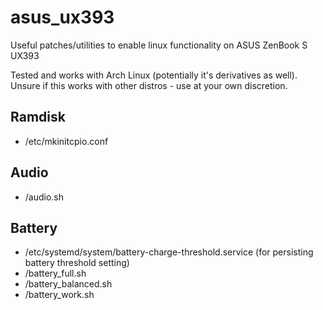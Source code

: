 # asus_ux393
Useful patches/utilities to enable linux functionality on ASUS ZenBook S UX393

Tested and works with Arch Linux (potentially it's derivatives as well). Unsure if this works with other distros - use at your own discretion.

## Ramdisk
* /etc/mkinitcpio.conf

## Audio
* /audio.sh

## Battery
* /etc/systemd/system/battery-charge-threshold.service (for persisting battery threshold setting)
* /battery_full.sh
* /battery_balanced.sh
* /battery_work.sh
